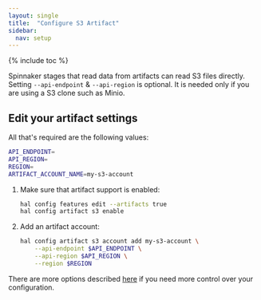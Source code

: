 ```yaml
---
layout: single
title:  "Configure S3 Artifact"
sidebar:
  nav: setup
---
```


{% include toc %}

Spinnaker stages that read data from artifacts can read S3 files directly. Setting `--api-endpoint` & `--api-region` is optional. It is needed only if you are using a S3 clone such as Minio. 


## Edit your artifact settings

All that's required are the following values:

```bash
API_ENDPOINT=
API_REGION=
REGION=
ARTIFACT_ACCOUNT_NAME=my-s3-account
```

1. Make sure that artifact support is enabled:

   ```bash
   hal config features edit --artifacts true
   hal config artifact s3 enable
   ```

2. Add an artifact account:

   ```bash
   hal config artifact s3 account add my-s3-account \
       --api-endpoint $API_ENDPOINT \
       --api-region $API_REGION \
       --region $REGION
   ```

There are more options described
[here](/reference/halyard/commands#hal-config-artifact-s3-account-edit)
if you need more control over your configuration.
